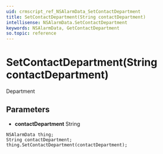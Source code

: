```yaml
---
uid: crmscript_ref_NSAlarmData_SetContactDepartment
title: SetContactDepartment(String contactDepartment)
intellisense: NSAlarmData.SetContactDepartment
keywords: NSAlarmData, GetContactDepartment
so.topic: reference
---
```


# SetContactDepartment(String contactDepartment)

Department

## Parameters

* **contactDepartment** String

```crmscript
NSAlarmData thing;
String contactDepartment;
thing.SetContactDepartment(contactDepartment);
```

